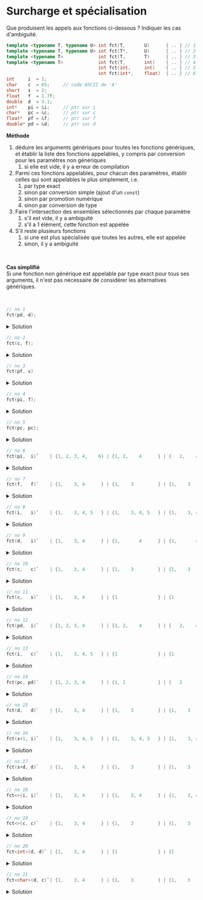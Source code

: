 # Surcharge et spécialisation

Que produisent les appels aux fonctions ci-dessous ?
Indiquer les cas d'ambiguité.

~~~cpp
template <typename T, typename U> int fct(T,       U)      { .. } // 1
template <typename T, typename U> int fct(T*,      U)      { .. } // 2
template <typename T>             int fct(T,       T)      { .. } // 3
template <typename T>             int fct(T,       int)    { .. } // 4
                                  int fct(int,     int)    { .. } // 5
                                  int fct(int*,    float)  { .. } // 6
int     i  = 1;
char    c  = 65;     // code ASCII de 'A'
short   s  = 2;
float   f  = 1.7f;
double  d  = 3.1;
int*    pi = &i;     // ptr sur i
char*   pc = &c;     // ptr sur c
float*  pf = &f;     // ptr sur f
double* pd = &d;     // ptr sur d
~~~

**Méthode**<br>

1. déduire les arguments génériques pour toutes les fonctions génériques, et établir la liste des fonctions appelables, y compris par conversion pour les paramètres non génériques
	1. si elle est vide, il y a erreur de compilation 	
2. Parmi ces fonctions appelables, pour chacun des paramètres, établir celles qui sont appelables le plus simplement, i.e. 
	1. par type exact
	2. sinon par conversion simple (ajout d'un `const`) 
	3. sinon par promotion numérique
	4. sinon par conversion de type 
3. Faire l'intersection des ensembles sélectionnés par chaque paramètre
   	1. s'il est vide, il y a ambiguité
   	2. s'il a 1 élément, cette fonction est appelée
4. S'il reste plusieurs fonctions
	1. si une est plus spécialisée que toutes les autres, elle est appelée
 	2. sinon, il y a ambiguité 		
<br>

**Cas simplifié**<br>
Si une fonction non générique est appelable par type exact pour tous ses arguments, il n'est pas nécessaire de 
considérer les alternatives génériques. 

<br>

~~~cpp
// no 1
fct(pd, d);
~~~

<details>
<summary>Solution</summary>

1. $S = \left\\{1, 2, 4\right\\}$ sont appelables. 
   - 3 : types différents déduits pour `T` (`double*` et `double`)
   - 5 : pas de conversion `double*` vers `int`
   - 6 : pas de conversion `double*` vers `int*`
2. Paramètres 
   - $P_{1} = \left\\{1, 2, 4\right\\}$ par type exact 
   - $P_{2} = \left\\{1, 2\right\\}$ par type exact 
     - 4 : conversion `double` vers `int`
3. $P_{1} \cap P_{2} = \left\\{1, 2\right\\}$ 
4. fct no 2 : plus spécialisée que 1 

--------------------

</details>

~~~cpp
// no 2
fct(c, f);
~~~

<details>
<summary>Solution</summary>

1. $S = \left\\{1, 4, 5\right\\}$ sont appelables. 
   - 2 : `T* = char` pas déductible
   - 3 : `T = char` et `T = float` non compatibles
   - 6 : pas de conversion `char` vers `int*`
2. Paramètres 
   - $P_{1} = \left\\{1, 4\right\\}$ par type exact
     - 6 par promotion `char` vers `int`
   - $P_{2} = \left\\{1\right\\}$ par type exact 
     - 4 et 5 par conversion `float` vers `int`
3. $P_{1} \cap P_{2} = \left\\{1\right\\}$, la  fct no 1 est appelée 

--------------------

</details>

~~~cpp
// no 3
fct(pf, s)
~~~

<details>
<summary>Solution</summary>

1. $S = \left\\{1, 2, 4\right\\}$ sont appelables. 
   - 3 : `T = float*` et `T = short` non compatibles
   - 5 : pas de conversion `float*` vers `int`
   - 6 : pas de conversion `float*` vers `int*`
2. Paramètres 
   - $P_{1} = \left\\{1, 2, 4\right\\}$ par type exact
   - $P_{2} = \left\\{1, 2\right\\}$ par type exact 
     - 4 par promotion `short` vers `int`
3. $P_{1} \cap P_{2} = \left\\{1, 2\right\\}$
4. fct no 2 : plus spécialisée que 1

--------------------

</details>

~~~cpp
// no 4
fct(pi, f);
~~~

<details>
<summary>Solution</summary>
1. $S = \left\\{1, 2, 4, 6\right\\}$ sont appelables. 
   - 3 : `T = int*` et `T = float` non compatibles
   - 5 : pas de conversion `int*` vers `int`
2. Paramètres 
   - $P_{1} = \left\\{1, 2, 4, 6\right\\}$ par type exact
   - $P_{2} = \left\\{1, 2, 6\right\\}$ par type exact 
     - 6 par conversion `float` vers `int`
3. $P_{1} \cap P_{2} = \left\\{1, 2, 6\right\\}$
4. fct no 6 : fonction non générique toujours plus spécialisée que les fonctions générique
</details>

~~~cpp
// no 5
fct(pc, pc);
~~~

<details>
<summary>Solution</summary>
1. $S = \left\\{1, 2, 3\right\\}$ sont appelables. 
   - 4 : pas de conversion `char*` vers `int`
   - 5 : pas de conversion `char*` vers `int`
   - 6 : pas de conversion `char*` vers `float`
2. Paramètres 
   - $P_{1} = \left\\{1, 2, 3\right\\}$ par type exact
   - $P_{2} = \left\\{1, 2, 3\right\\}$ par type exact 
3. $P_{1} \cap P_{2} = \left\\{1, 2, 3\right\\}$
4. fct no 2 : plus spécialisée que la 1<br>
   fct no 3 : plus spécialisée que la 1<br>
   pas d'ordre de spécialisation entre la 2 et la 3 => **appel ambigu**


--------------------

</details>

~~~cpp
// no 6
fct(pi,  i)`    | {1, 2, 3, 4,    6} | {1, 2,    4      } | {   2,    4      } | ambiguité {2, 4}   |
~~~

<details>
<summary>Solution</summary>

--------------------

</details>

~~~cpp
// no 7
fct(f,   f)`    | {1,    3, 4      } | {1,    3         } | {1,    3         } | 3 plus spécialisée |
~~~

<details>
<summary>Solution</summary>

--------------------

</details>

~~~cpp
// no 8
fct(i,   i)`    | {1,    3, 4, 5   } | {1,    3, 4, 5   } | {1,    3, 4, 5   } | 5 plus spécialisée |
~~~

<details>
<summary>Solution</summary>

--------------------

</details>

~~~cpp
// no 9
fct(d,   i)`    | {1,    3, 4      } | {1,       4      } | {1,       4      } | 4 plus spécialisée |
~~~

<details>
<summary>Solution</summary>

--------------------

</details>

~~~cpp
// no 10
fct(c,   c)`    | {1,    3, 4      } | {1,    3         } | {1,    3         } | 3 plus spécialisée |
~~~

<details>
<summary>Solution</summary>

--------------------

</details>

~~~cpp
// no 11
fct(c,   s)`    | {1,    3, 4      } | {1               } | {1               } | 1                  |
~~~

<details>
<summary>Solution</summary>

--------------------

</details>

~~~cpp
// no 12
fct(pd,  i)`    | {1, 2, 3, 4      } | {1, 2,    4      } | {   2,    4      } | ambiguité {2, 4}   |
~~~

<details>
<summary>Solution</summary>

--------------------

</details>

~~~cpp
// no 13
fct(i,   c)`    | {1,    3, 4, 5   } | {1               } | {1               } | 1                  |
~~~

<details>
<summary>Solution</summary>

--------------------

</details>

~~~cpp
// no 14
fct(pc, pd)`    | {1, 2, 3, 4      } | {1, 2            } | {   2            } | 2                  |
~~~

<details>
<summary>Solution</summary>

--------------------

</details>

~~~cpp
// no 15
fct(d,   d)`    | {1,    3, 4      } | {1,    3         } | {1,    3         } | 3 plus spécialisée |
~~~

<details>
<summary>Solution</summary>

--------------------

</details>

~~~cpp
// no 16
fct(s+1, i)`    | {1,    3, 4, 5   } | {1,    3, 4, 5   } | {1,    3, 4, 5   } | 5 plus spécialisée |
~~~

<details>
<summary>Solution</summary>

--------------------

</details>

~~~cpp
// no 17
fct(s+d, d)`    | {1,    3, 4      } | {1,    3         } | {1,    3         } | 3 plus spécialisée |
~~~

<details>
<summary>Solution</summary>

--------------------

</details>

~~~cpp
// no 18
fct<>(i, i)`    | {1,    3, 4      } | {1,    3, 4      } | {1,    3, 4      } | ambiguité {3, 4}   |
~~~

<details>
<summary>Solution</summary>

--------------------

</details>

~~~cpp
// no 19
fct<>(c, c)`    | {1,    3, 4      } | {1,    3         } | {1,    3         } | 3 plus spécialisée |
~~~

<details>
<summary>Solution</summary>

--------------------

</details>

~~~cpp
// no 20
fct<int>(d, d)` | {1,    3, 4      } | {1               } | {1               } | 1                  |
~~~

<details>
<summary>Solution</summary>

--------------------

</details>

~~~cpp
// no 21
fct<char>(d, c)`| {1,    3, 4      } | {1,    3         } | {1,    3         } | 3 plus spécialisée |
~~~

<details>
<summary>Solution</summary>

--------------------

</details>


